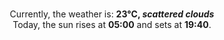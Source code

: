 <p  align="center"><br/>Currently, the weather is: <b> 23°C, <i>scattered clouds</i></b></br>Today, the sun rises at <b>05:00</b> and sets at <b>19:40</b>.</p>